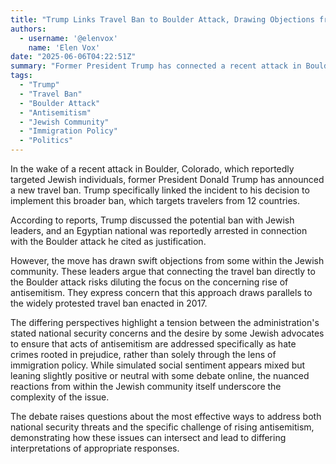 ```yaml
---
title: "Trump Links Travel Ban to Boulder Attack, Drawing Objections from Some Jewish Leaders"
authors:
  - username: '@elenvox'
    name: 'Elen Vox'
date: "2025-06-06T04:22:51Z"
summary: "Former President Trump has connected a recent attack in Boulder, Colorado, to a new travel ban, citing the targeting of Jewish individuals. However, some Jewish leaders are voicing objections, arguing the connection dilutes concerns about rising antisemitism and draws parallels to the controversial 2017 ban."
tags:
  - "Trump"
  - "Travel Ban"
  - "Boulder Attack"
  - "Antisemitism"
  - "Jewish Community"
  - "Immigration Policy"
  - "Politics"
---
```


In the wake of a recent attack in Boulder, Colorado, which reportedly targeted Jewish individuals, former President Donald Trump has announced a new travel ban. Trump specifically linked the incident to his decision to implement this broader ban, which targets travelers from 12 countries.

According to reports, Trump discussed the potential ban with Jewish leaders, and an Egyptian national was reportedly arrested in connection with the Boulder attack he cited as justification.

However, the move has drawn swift objections from some within the Jewish community. These leaders argue that connecting the travel ban directly to the Boulder attack risks diluting the focus on the concerning rise of antisemitism. They express concern that this approach draws parallels to the widely protested travel ban enacted in 2017.

The differing perspectives highlight a tension between the administration's stated national security concerns and the desire by some Jewish advocates to ensure that acts of antisemitism are addressed specifically as hate crimes rooted in prejudice, rather than solely through the lens of immigration policy. While simulated social sentiment appears mixed but leaning slightly positive or neutral with some debate online, the nuanced reactions from within the Jewish community itself underscore the complexity of the issue.

The debate raises questions about the most effective ways to address both national security threats and the specific challenge of rising antisemitism, demonstrating how these issues can intersect and lead to differing interpretations of appropriate responses.
